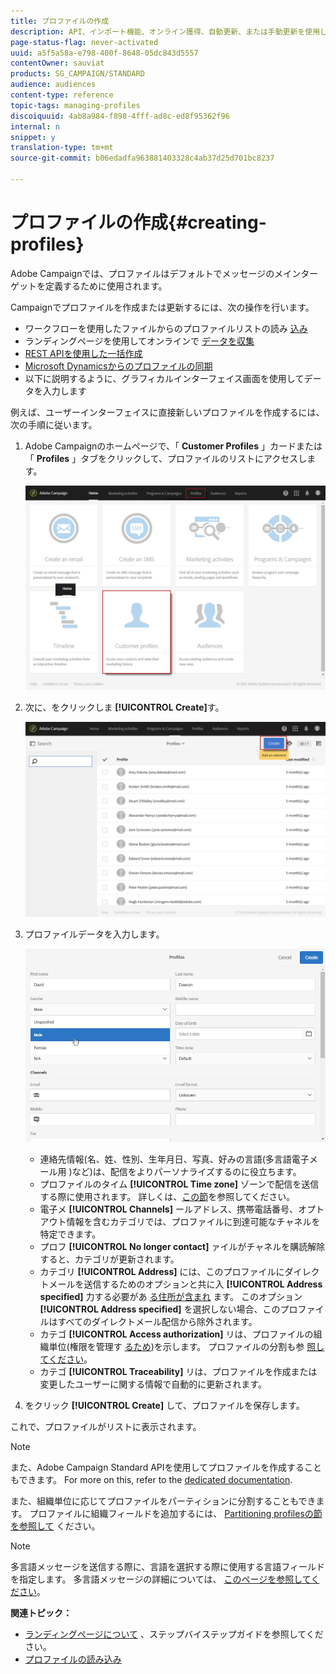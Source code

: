 ```yaml
---
title: プロファイルの作成
description: API、インポート機能、オンライン獲得、自動更新、または手動更新を使用して、プロファイルを作成し、連絡先のデータを収集する方法について説明します。
page-status-flag: never-activated
uuid: a5f5a58a-e798-400f-8648-05dc843d5557
contentOwner: sauviat
products: SG_CAMPAIGN/STANDARD
audience: audiences
content-type: reference
topic-tags: managing-profiles
discoiquuid: 4ab8a984-f898-4fff-ad8c-ed8f95362f96
internal: n
snippet: y
translation-type: tm+mt
source-git-commit: b06edadfa963881403328c4ab37d25d701bc8237

---
```



# プロファイルの作成{#creating-profiles}

Adobe Campaignでは、プロファイルはデフォルトでメッセージのメインターゲットを定義するために使用されます。

Campaignでプロファイルを作成または更新するには、次の操作を行います。

* ワークフローを使用したファイルからのプロファイルリストの読み [込み](https://helpx.adobe.com/campaign/kt/acs/using/acs-importing-profiles-feature-video-using.html)
* ランディングページを使用してオンラインで [データを収集](../../channels/using/about-landing-pages.md)
* [REST APIを使用した一括作成](../../api/using/about-campaign-standard-apis.md)
* [Microsoft Dynamicsからのプロファイルの同期](https://helpx.adobe.com/campaign/kb/acs-ms-dynamics.html)
* 以下に説明するように、グラフィカルインターフェイス画面を使用してデータを入力します

例えば、ユーザーインターフェイスに直接新しいプロファイルを作成するには、次の手順に従います。

1. Adobe Campaignのホームページで、「 **Customer Profiles** 」カードまたは「 **Profiles** 」タブをクリックして、プロファイルのリストにアクセスします。

   ![](assets/profile_creation_1.png)

1. 次に、をクリックしま **[!UICONTROL Create]**&#x200B;す。

   ![](assets/profile_creation.png)

1. プロファイルデータを入力します。

   ![](assets/profile_creation1.png)

   * 連絡先情報(名、姓、性別、生年月日、写真、好みの言語(多言語電子メール用 [](../../channels/using/creating-a-multilingual-email.md))など)は、配信をよりパーソナライズするのに役立ちます。
   * プロファイルのタイム **[!UICONTROL Time zone]** ゾーンで配信を送信する際に使用されます。 詳しくは、[この節](../../sending/using/sending-messages-at-the-recipient-s-time-zone.md)を参照してください。
   * 電子メ **[!UICONTROL Channels]** ールアドレス、携帯電話番号、オプトアウト情報を含むカテゴリでは、プロファイルに到達可能なチャネルを特定できます。
   * プロフ **[!UICONTROL No longer contact]** ァイルがチャネルを購読解除すると、カテゴリが更新されます。
   * カテゴリ **[!UICONTROL Address]** には、このプロファイルにダイレクトメールを送信するためのオプションと共に入 **[!UICONTROL Address specified]** 力する必要があ [る住所が含まれ](../../channels/using/about-direct-mail.md) ます。 このオプション **[!UICONTROL Address specified]** を選択しない場合、このプロファイルはすべてのダイレクトメール配信から除外されます。
   * カテゴ **[!UICONTROL Access authorization]** リは、プロファイルの組織単位(権限を管理す [るため](../../administration/using/about-access-management.md))を示します。 プロファイルの分割も参 [照してください](../../administration/using/organizational-units.md#partitioning-profiles)。
   * カテゴ **[!UICONTROL Traceability]** リは、プロファイルを作成または変更したユーザーに関する情報で自動的に更新されます。

1. をクリック **[!UICONTROL Create]** して、プロファイルを保存します。

これで、プロファイルがリストに表示されます。

>[!NOTE]
>
>また、Adobe Campaign Standard APIを使用してプロファイルを作成することもできます。 For more on this, refer to the [dedicated documentation](../../api/using/managing-profiles.md).

また、組織単位に応じてプロファイルをパーティションに分割することもできます。 プロファイルに組織フィールドを追加するには、 [Partitioning profilesの節を参照して](../../administration/using/organizational-units.md#partitioning-profiles) ください。

>[!NOTE]
>
>多言語メッセージを送信する際に、言語を選択する際に使用する言語フィールドを指定します。 多言語メッセージの詳細については、 [このページを参照してください](../../channels/using/creating-a-multilingual-email.md)。

**関連トピック：**

* [ランディングページについて](../../channels/using/about-landing-pages.md) 、ステップバイステップガイドを参照してください。
* [プロファイルの読み込み](https://helpx.adobe.com/campaign/kt/acs/using/acs-importing-profiles-feature-video-using.html)

